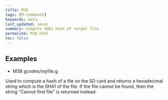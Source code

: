 ```yaml
---
title: M38
tags: [M-Commands] 
keywords: beta 
last_updated: never 
summary: Compute SHA1 hash of target file 
permalink: M38.html
toc: false 
---
```



## Examples

* M38 gcodes/myfile.g

Used to compute a hash of a file on the SD card and returns a hexadecimal string which is the SHA1 of the file. If the file cannot be found, then the string "Cannot find file" is returned instead.

